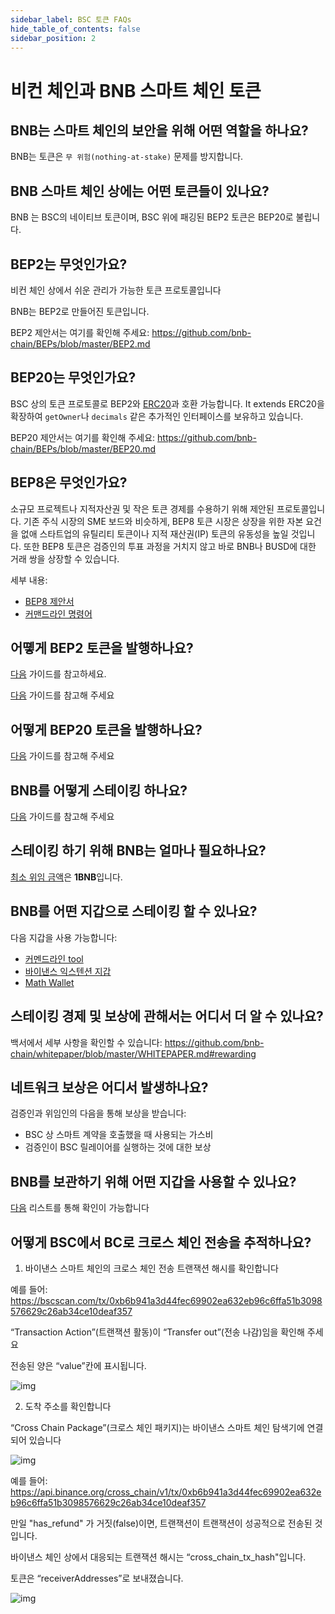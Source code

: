 ```yaml
---
sidebar_label: BSC 토큰 FAQs
hide_table_of_contents: false
sidebar_position: 2
---
```


#  비컨 체인과 BNB 스마트 체인 토큰

## BNB는 스마트 체인의 보안을 위해 어떤 역할을 하나요?

BNB는 토큰은 `무 위험(nothing-at-stake)` 문제를 방지합니다.

## BNB 스마트 체인 상에는 어떤 토큰들이 있나요?

BNB 는 BSC의 네이티브 토큰이며, BSC 위에 패깅된 BEP2 토큰은 BEP20로 불립니다.

## BEP2는 무엇인가요?

비컨 체인 상에서 쉬운 관리가 가능한 토큰 프로토콜입니다  

BNB는 BEP2로 만들어진 토큰입니다.


BEP2 제안서는 여기를 확인해 주세요: <https://github.com/bnb-chain/BEPs/blob/master/BEP2.md>

## BEP20는 무엇인가요?

BSC 상의 토큰 프로토콜로 BEP2와 [ERC20](https://eips.ethereum.org/EIPS/eip-20)과 호환 가능합니다. It extends ERC20을 확장하여 `getOwner`나 `decimals` 같은 추가적인 인터페이스를 보유하고 있습니다. 


BEP20 제안서는 여기를 확인해 주세요: <https://github.com/bnb-chain/BEPs/blob/master/BEP20.md>

## BEP8은 무엇인가요?

소규모 프로젝트나 지적자산권 및 작은 토큰 경제를 수용하기 위해 제안된 프로토콜입니다. 기존 주식 시장의 SME 보드와 비슷하게, BEP8 토큰 시장은 상장을 위한 자본 요건을 없애 스타트업의 유틸리티 토큰이나 지적 재산권(IP) 토큰의 유동성을 높일 것입니다. 또한 BEP8 토큰은 검증인의 투표 과정을 거치지 않고 바로 BNB나 BUSD에 대한 거래 쌍을 상장할 수 있습니다. 


세부 내용:

* [BEP8 제안서](https://github.com/bnb-chain/BEPs/blob/master/BEP8.md)
* [커맨드라인 명령어](beaconchain/learn/BEP8.md)

## 어똏게 BEP2 토큰을 발행하나요?
[다음](staking-with-ext-wallet.md) 가이드를 참고하세요.

[다음](https://community.binance.org/topic/2487/) 가이드를 참고해 주세요

## 어떻게 BEP20 토큰을 발행하나요?

[다음](issue-BEP20.md) 가이드를 참고해 주세요

## BNB를 어떻게 스테이킹 하나요?

[다음](del-guide.md) 가이드를 참고해 주세요

## 스테이킹 하기 위해 BNB는 얼마나 필요하나요?

[최소 위임 금액](parameters.md)은 **1BNB**입니다.

## BNB를 어떤 지갑으로 스테이킹 할 수 있나요?

다음 지갑을 사용 가능합니다:

* [커멘드라인 tool](https://github.com/bnb-chain/node/releases/tag/v0.8.1)
* [바이낸스 익스텐션 지갑](wallet/binance.md)
* [Math Wallet](http://blog.mathwallet.xyz/?p=3890)

## 스테이킹 경제 및 보상에 관해서는 어디서 더 알 수 있나요?

백서에서 세부 사항을 확인할 수 있습니다: <https://github.com/bnb-chain/whitepaper/blob/master/WHITEPAPER.md#rewarding>

## 네트워크 보상은 어디서 발생하나요?

검증인과 위임인의 다음을 통해 보상을 받습니다:

* BSC 상 스마트 계약을 호출했을 때 사용되는 가스비
* 검증인이 BSC 릴레이어를 실행하는 것에 대한 보상

## BNB를 보관하기 위해 어떤 지갑을 사용할 수 있나요?

[다음](Wallet.md) 리스트를 통해 확인이 가능합니다

## 어떻게 BSC에서 BC로 크로스 체인 전송을 추적하나요?

1. 바이낸스 스마트 체인의 크로스 체인 전송 트랜잭션 해시를 확인합니다

예를 들어:  https://bscscan.com/tx/0xb6b941a3d44fec69902ea632eb96c6ffa51b3098576629c26ab34ce10deaf357 

“Transaction Action”(트랜잭션 활동)이 “Transfer out”(전송 나감)임을 확인해 주세요

전송된 양은 “value”칸에 표시됩니다. 

![img](https://s3.amazonaws.com/cdn.freshdesk.com/data/helpdesk/attachments/production/67013598745/original/zeVlALl0chXv_LpHGv0OmGqH8eudFy0utg.png?1622611333)

2. 도착 주소를 확인합니다

“Cross Chain Package”(크로스 체인 패키지)는 바이낸스 스마트 체인 탐색기에 연결되어 있습니다

![img](https://s3.amazonaws.com/cdn.freshdesk.com/data/helpdesk/attachments/production/67013598743/original/-2gMcowNwo2VQNEAatHSzYBrlSfp0vsbxQ.png?1622611332)

예를 들어: https://api.binance.org/cross_chain/v1/tx/0xb6b941a3d44fec69902ea632eb96c6ffa51b3098576629c26ab34ce10deaf357 


만일 "has_refund" 가 거짓(false)이면, 트랜잭션이 트랜잭션이 성공적으로 전송된 것입니다. 

바이낸스 체인 상에서 대응되는 트랜잭션 해시는 “cross_chain_tx_hash"입니다.

토큰은 “receiverAddresses”로 보내졌습니다. 

![img](https://s3.amazonaws.com/cdn.freshdesk.com/data/helpdesk/attachments/production/67013598744/original/yma7MlpuPQljanX3WFerZNukdQEPOiuy_A.png?1622611332)



